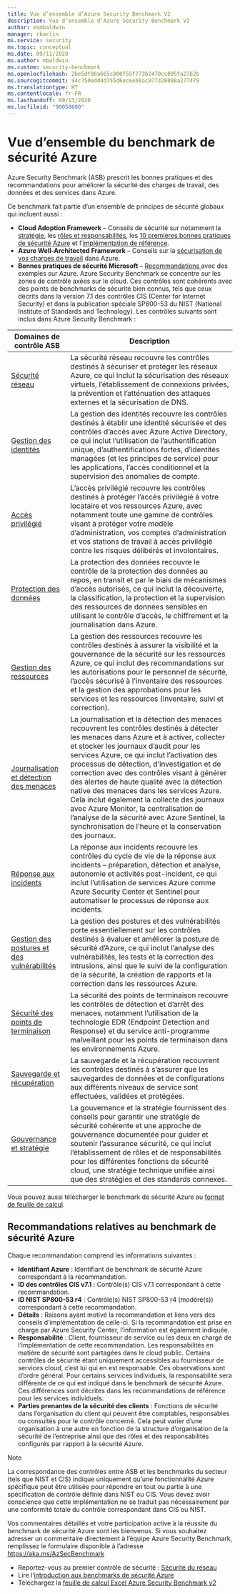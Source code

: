 ```yaml
---
title: Vue d’ensemble d’Azure Security Benchmark V2
description: Vue d’ensemble d’Azure Security Benchmark V2
author: msmbaldwin
manager: rkarlin
ms.service: security
ms.topic: conceptual
ms.date: 09/11/2020
ms.author: mbaldwin
ms.custom: security-benchmark
ms.openlocfilehash: 2be5df88a665c800f55f773b2470cc095fa27b2b
ms.sourcegitcommit: 94c750edd4d755d6ecee50ac977328098a277479
ms.translationtype: HT
ms.contentlocale: fr-FR
ms.lasthandoff: 09/13/2020
ms.locfileid: "90058680"
---
```

# <a name="overview-of-the-azure-security-benchmark"></a>Vue d’ensemble du benchmark de sécurité Azure

Azure Security Benchmark (ASB) prescrit les bonnes pratiques et des recommandations pour améliorer la sécurité des charges de travail, des données et des services dans Azure.

Ce benchmark fait partie d’un ensemble de principes de sécurité globaux qui incluent aussi :

- **Cloud Adoption Framework** – Conseils de sécurité sur notamment la [stratégie](/azure/cloud-adoption-framework/strategy/define-security-strategy), les [rôles et responsabilités](/azure/cloud-adoption-framework/organize/cloud-security), les [10 premières bonnes pratiques de sécurité Azure](/azure/cloud-adoption-framework/get-started/security#step-1-establish-essential-security-practices) et l’[implémentation de référence](/azure/cloud-adoption-framework/ready/enterprise-scale/).
- **Azure Well-Architected Framework** – Conseils sur la [sécurisation de vos charges de travail](https://docs.microsoft.com/assessments/?mode=pre-assessment&session=local) dans Azure.
- **Bonnes pratiques de sécurité Microsoft** – [Recommandations ](/security/compass/microsoft-security-compass-introduction) avec des exemples sur Azure.
 Azure Security Benchmark se concentre sur les zones de contrôle axées sur le cloud. Ces contrôles sont cohérents avec des points de benchmarks de sécurité bien connus, tels que ceux décrits dans la version 7.1 des contrôles CIS (Center for Internet Security) et dans la publication spéciale SP800-53 du NIST (National Institute of Standards and Technology).
Les contrôles suivants sont inclus dans Azure Security Benchmark :

| Domaines de contrôle ASB | Description 
|--|--|
| [Sécurité réseau](security-controls-v2-network-security.md) | La sécurité réseau recouvre les contrôles destinés à sécuriser et protéger les réseaux Azure, ce qui inclut la sécurisation des réseaux virtuels, l’établissement de connexions privées, la prévention et l’atténuation des attaques externes et la sécurisation de DNS. |
| [Gestion des identités](security-controls-v2-identity-management.md) | La gestion des identités recouvre les contrôles destinés à établir une identité sécurisée et des contrôles d’accès avec Azure Active Directory, ce qui inclut l’utilisation de l’authentification unique, d’authentifications fortes, d’identités managées (et les principes de service) pour les applications, l’accès conditionnel et la supervision des anomalies de compte. |
| [Accès privilégié](security-controls-v2-privileged-access.md) | L’accès privilégié recouvre les contrôles destinés à protéger l’accès privilégié à votre locataire et vos ressources Azure, avec notamment toute une gamme de contrôles visant à protéger votre modèle d’administration, vos comptes d’administration et vos stations de travail à accès privilégié contre les risques délibérés et involontaires. |
| [Protection des données](security-controls-v2-data-protection.md) | La protection des données recouvre le contrôle de la protection des données au repos, en transit et par le biais de mécanismes d’accès autorisés, ce qui inclut la découverte, la classification, la protection et la supervision des ressources de données sensibles en utilisant le contrôle d’accès, le chiffrement et la journalisation dans Azure. |
| [Gestion des ressources](security-controls-v2-asset-management.md) | La gestion des ressources recouvre les contrôles destinés à assurer la visibilité et la gouvernance de la sécurité sur les ressources Azure, ce qui inclut des recommandations sur les autorisations pour le personnel de sécurité, l’accès sécurisé à l’inventaire des ressources et la gestion des approbations pour les services et les ressources (inventaire, suivi et correction). |
| [Journalisation et détection des menaces](security-controls-v2-logging-threat-detection.md) | La journalisation et la détection des menaces recouvrent les contrôles destinés à détecter les menaces dans Azure et à activer, collecter et stocker les journaux d’audit pour les services Azure, ce qui inclut l’activation des processus de détection, d’investigation et de correction avec des contrôles visant à générer des alertes de haute qualité avec la détection native des menaces dans les services Azure. Cela inclut également la collecte des journaux avec Azure Monitor, la centralisation de l’analyse de la sécurité avec Azure Sentinel, la synchronisation de l’heure et la conservation des journaux. |
| [Réponse aux incidents](security-controls-v2-incident-response.md) | La réponse aux incidents recouvre les contrôles du cycle de vie de la réponse aux incidents – préparation, détection et analyse, autonomie et activités post-incident, ce qui inclut l’utilisation de services Azure comme Azure Security Center et Sentinel pour automatiser le processus de réponse aux incidents. |
| [Gestion des postures et des vulnérabilités](security-controls-v2-posture-vulnerability-management.md) | La gestion des postures et des vulnérabilités porte essentiellement sur les contrôles destinés à évaluer et améliorer la posture de sécurité d’Azure, ce qui inclut l’analyse des vulnérabilités, les tests et la correction des intrusions, ainsi que le suivi de la configuration de la sécurité, la création de rapports et la correction dans les ressources Azure. |
| [Sécurité des points de terminaison](security-controls-v2-endpoint-security.md) | La sécurité des points de terminaison recouvre les contrôles de détection et d’arrêt des menaces, notamment l’utilisation de la technologie EDR (Endpoint Detection and Response) et du service anti-programme malveillant pour les points de terminaison dans les environnements Azure. |
| [Sauvegarde et récupération](security-controls-v2-backup-recovery.md) | La sauvegarde et la récupération recouvrent les contrôles destinés à s’assurer que les sauvegardes de données et de configurations aux différents niveaux de service sont effectuées, validées et protégées. |
| [Gouvernance et stratégie](security-controls-v2-governance-strategy.md) | La gouvernance et la stratégie fournissent des conseils pour garantir une stratégie de sécurité cohérente et une approche de gouvernance documentée pour guider et soutenir l’assurance sécurité, ce qui inclut l’établissement de rôles et de responsabilités pour les différentes fonctions de sécurité cloud, une stratégie technique unifiée ainsi que des stratégies et des standards connexes. |

Vous pouvez aussi télécharger le benchmark de sécurité Azure au [format de feuille de calcul](https://github.com/MicrosoftDocs/SecurityBenchmarks/tree/master/Azure%20Security%20Benchmark).

## <a name="azure-security-benchmark-recommendations"></a>Recommandations relatives au benchmark de sécurité Azure

Chaque recommandation comprend les informations suivantes :

- **Identifiant Azure** : Identifiant de benchmark de sécurité Azure correspondant à la recommandation.
- **ID des contrôles CIS v7.1** : Contrôle(s) CIS v7.1 correspondant à cette recommandation.
- **ID NIST SP800-53 r4** : Contrôle(s) NIST SP800-53 r4 (modéré(s)) correspondant à cette recommandation.
- **Détails** : Raisons ayant motivé la recommandation et liens vers des conseils d’implémentation de celle-ci. Si la recommandation est prise en charge par Azure Security Center, l’information est également indiquée.
- **Responsabilité** : Client, fournisseur de service ou les deux en chargé de l’implémentation de cette recommandation. Les responsabilités en matière de sécurité sont partagées dans le cloud public. Certains contrôles de sécurité étant uniquement accessibles au fournisseur de services cloud, c’est lui qui en est responsable. Ces observations sont d’ordre général. Pour certains services individuels, la responsabilité sera différente de ce qui est indiqué dans le benchmark de sécurité Azure. Ces différences sont décrites dans les recommandations de référence pour les services individuels.
- **Parties prenantes de la sécurité des clients** : Fonctions de sécurité dans l’organisation du client qui peuvent être comptables, responsables ou consultés pour le contrôle concerné. Cela peut varier d’une organisation à une autre en fonction de la structure d’organisation de la sécurité de l’entreprise ainsi que des rôles et des responsabilités configurés par rapport à la sécurité Azure.

> [!NOTE]
> La correspondance des contrôles entre ASB et les benchmarks du secteur (tels que NIST et CIS) indique uniquement qu’une fonctionnalité Azure spécifique peut être utilisée pour répondre en tout ou partie à une spécification de contrôle définie dans NIST ou CIS. Vous devez avoir conscience que cette implémentation ne se traduit pas nécessairement par une conformité totale du contrôle correspondant dans CIS ou NIST.

Vos commentaires détaillés et votre participation active à la réussite du benchmark de sécurité Azure sont les bienvenus. Si vous souhaitez adresser un commentaire directement à l’équipe Azure Security Benchmark, remplissez le formulaire disponible à l’adresse https://aka.ms/AzSecBenchmark


- Reportez-vous au premier contrôle de sécurité : [Sécurité du réseau](security-control-network-security.md)
- Lire l’[introduction aux benchmarks de sécurité Azure](introduction.md)
- Téléchargez la [feuille de calcul Excel Azure Security Benchmark v2](https://github.com/MicrosoftDocs/SecurityBenchmarks/tree/master/Azure%20Security%20Benchmark)